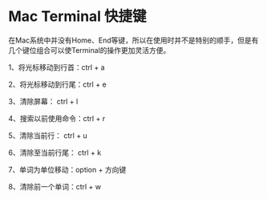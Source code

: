 # Mac Terminal 快捷键

在Mac系统中并没有Home、End等键，所以在使用时并不是特别的顺手，但是有几个键位组合可以使Terminal的操作更加灵活方便。

1、将光标移动到行首：ctrl + a

2、将光标移动到行尾：ctrl + e

3、清除屏幕： ctrl + l

4、搜索以前使用命令：ctrl + r

5、清除当前行： ctrl + u

6、清除至当前行尾： ctrl + k

7、单词为单位移动：option + 方向键

8、清除前一个单词：ctrl + w 